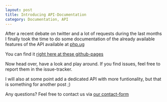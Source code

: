 ```yaml
---
layout: post
title: Introducing API-Documentation
category: Documentation, API
---
```


After a recent debate on twitter and a lot of requests during the last months I finally took the
time to do some documentation of the already available features of the API available at [php.ug](https://php.ug)

You can find it [right here at these github-pages](https://php-ug.github.io/php.ug/api/)

Now head over, have a look and play around. If you find issues, feel free to report them in the issue-tracker.

I will also at some point add a dedicated API with more funtionality, but that is something for another post ;)

Any questions? Feel free to contact us via [our contact-form](http://php.ug/contact)
